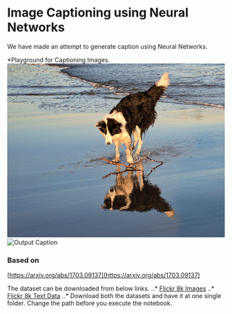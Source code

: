 # Image Captioning using Neural Networks
We have made an attempt to generate caption using Neural Networks.

*Playground for Captioning Images.
![Input Image](test/example.jpg)
![Output Caption](output/output.jpg)

### Based on
[https://arxiv.org/abs/1703.09137](https://arxiv.org/abs/1703.09137)

The dataset can be downloaded from below links.
..* [Flickr 8k Images](http://nlp.cs.illinois.edu/HockenmaierGroup/Framing_Image_Description/Flickr8k_Dataset.zip)
..* [Flickr 8k Text Data](http://nlp.cs.illinois.edu/HockenmaierGroup/Framing_Image_Description/Flickr8k_text.zip)
..* Download both the datasets and have it at one single folder. Change the path before you execute the notebook.